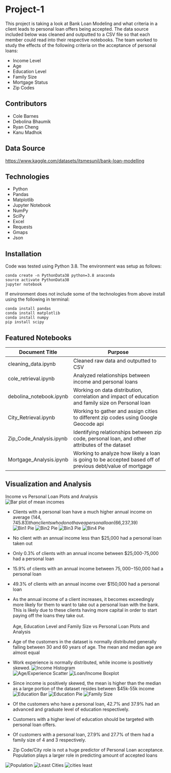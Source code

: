# Project-1
This project is taking a look at Bank Loan Modeling and what criteria in a client leads to personal loan offers being accepted. The data source included below was cleaned and outputted to a CSV file so that each member could read into their respective notebooks. The team worked to study the effects of the following criteria on the acceptance of personal loans:
* Income Level
* Age
* Education Level
* Family Size
* Mortgage Status
* Zip Codes

## Contributors
* Cole Barnes
* Debolina Bhaumik
* Ryan Cheng
* Kanu Madhok

## Data Source
https://www.kaggle.com/datasets/itsmesunil/bank-loan-modelling

## Technologies
* Python
* Pandas
* Matplotlib
* Jupyter Notebook
* NumPy
* SciPy
* Excel
* Requests
* Gmaps
* Json

## Installation
Code was tested using Python 3.8. The environment was setup as follows:
```
conda create -n PythonData38 python=3.8 anaconda
source activate PythonData38
jupyter notebook
```
If environment does not include some of the technologies from above install using the following in terminal:
```
conda install pandas
conda install matplotlib
conda install numpy
pip install scipy
```

## Featured Notebooks
| Document Title | Purpose |
| ------------- | ------------- |
| cleaning_data.ipynb | Cleaned raw data and outputted to CSV |
| cole_retrieval.ipynb | Analyzed relationships between income and personal loans  |
| debolina_notebook.ipynb | Working on data distribution, correlation and impact of education and family size on Personal loan |
| City_Retrieval.ipynb | Working to gather and assign cities to different zip codes using Google Geocode api |
| Zip_Code_Analysis.ipynb | Identifying relationships between zip code, personal loan, and other attributes of the dataset |
| Mortgage_Analysis.ipynb | Working to analyze how likely a loan is going to be accepted based off of previous debt/value of mortgage |

## Visualization and Analysis
Income vs Personal Loan Plots and Analysis<br/>
![Bar plot of mean incomes](/Graphs/income_plots/income_loans_bar.png)
* Clients with a personal loan have a much higher annual income on average ($144,745.83) than clients who do not have a personal loan ($66,237,39)<br/>
![Bin1 Pie](/Graphs/income_plots/income_bin1_loans_pie.png)
![Bin2 Pie](/Graphs/income_plots/income_bin2_loans_pie.png)
![Bin3 Pie](/Graphs/income_plots/income_bin3_loans_pie.png)
![Bin4 Pie](/Graphs/income_plots/income_bin4_loans_pie.png)
* No client with an annual income less than $25,000 had a personal loan taken out
* Only 0.3% of clients with an annual income between $25,000-75,000 had a personal loan
* 15.9% of clients with an annual income between $75,000-$150,000 had a personal loan
* 49.3% of clients with an annual income over $150,000 had a personal loan
* As the annual income of a client increases, it becomes exceedingly more likely for them to want to take out a personal loan with the bank. This is likely due to these clients having more capital in order to start paying off the loans they take out.<br/>  
Age, Education Level and Family Size vs Personal Loan Plots and Analysis<br/>

* Age of the customers in the dataset is normally distributed generally falling between 30 and 60 years of age. The mean and median age are almost equal
* Work experience is normally distributed, while income is positively skewed.
![Income Histogram](/data/cleaned_data/income_histogram.png)<br/>
![Age/Experience Scatter](/data/cleaned_data/scatter_age_experience_boxplot.png)
![Loan/Income Boxplot](/data/cleaned_data/loan_income_boxplot.png)
* Since income is positively skewed, the mean is higher than the median as a large portion of the dataset resides between $45k-55k income<br/>
![Education Bar](/data/cleaned_data/distribution_PL_among_Education.png)
![Education Pie](/data/cleaned_data/Proportion_edu_levels_Personal_Loan.png)
![Family Size](/data/cleaned_data/Proportion_family_size_among_PL.png)
* Of the customers who have a personal loan, 42.7% and 37.9% had an advanced and graduate level of education respectively.
* Customers with a higher level of education should be targeted with personal loan offers.
* Of customers with a personal loan, 27.9% and 27.7% of them had a family size of 4 and 3 respectively.<br/>
* Zip Code/City role is not a huge predictor of Personal Loan acceptance. Population plays a larger role in predicting amount of accepted loans

![Population](https://user-images.githubusercontent.com/72879711/164817276-f5719717-d0df-4410-a10c-706aab684c9c.png)
![Least Cities](https://user-images.githubusercontent.com/72879711/164817277-7d866a7c-0a90-416a-9536-a926e390c92d.png)
![cities least](https://user-images.githubusercontent.com/72879711/164817278-caa346e4-0504-400b-a666-682ba2937931.png)
